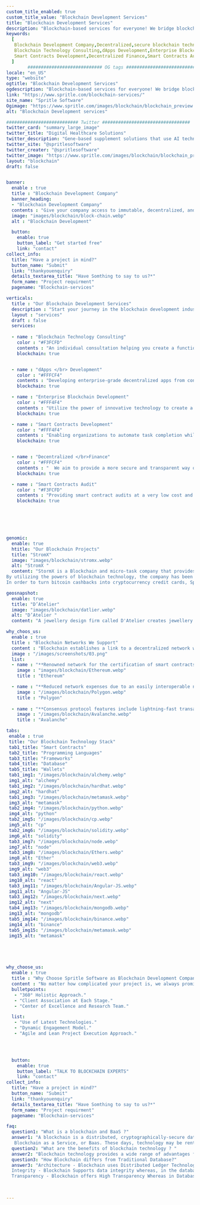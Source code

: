```yaml
---
custom_title_enabled: true
custom_title_value: "Blockchain Development Services"
title: "Blockchain Development Services"
description: "Blockchain-based services for everyone! We bridge blockchain technology with innovation and offer best blockchain-based services to companies and businesses"
keywords:
  [
   Blockchain Development Company,Decentralized,secure blockchain technologies,
   Blockchain Technology Consulting,dApps Development,Enterprise Blockchain Development,
   Smart Contracts Development,Decentralized Finance,Smart Contracts Audit,Ethereum,Polygon,Avalanche
  ]
        ############################ OG tags #################################
locale: "en_US"
type: "website"
ogtitle: "Blockchain Development Services"
ogdescription: "Blockchain-based services for everyone! We bridge blockchain technology with innovation and offer best blockchain-based services to companies and businesses" 
link: "https://www.spritle.com/blockchain-services/"
site_name: "Spritle Software"
Ogimage: "https://www.spritle.com/images/blockchain/blockchain_preview.webp.pagespeed.ce.WkfbS_QTE-.webp"
alt: "Blockchain Development services" 

########################### Twitter #################################
twitter_card: "summary_large_image"
twitter_title: "Digital Healthcare Solutions" 
twitter_description: "Gene-based supplement solutions that use AI technology in Healthcare.We are HIPAA certified and offer custom built digital healthcare solutions for hospitals to improve their performance." 
twitter_site: "@spritlesoftware"
twitter_creater: "@spritlesoftware"
twitter_image: "https://www.spritle.com/images/blockchain/blockchain_preview.webp.pagespeed.ce.WkfbS_QTE-.webp" 
layout: "blockchain"
draft: false


banner:
  enable : true
  title : "Blockchain Development Company"
  banner_heading:
  - "Blockchain Development Company"
  contents : "Give your company access to immutable, decentralized, and secure blockchain technologies. With our broad range of blockchain development services, we aid startups, companies, and enterprises in creating more automated, transparent, and effective versions of their operations."
  image: "images/blockchain/block-chain.webp"
  alt : "Blockchain Development"

  button:
    enable: true
    button_label: "Get started free"
    link: "contact"
collect_info:
  title: "Have a project in mind?"
  button_name: "Submit"
  link: "thankyouenquiry"
  details_textarea_title: "Have Somthing to say to us?*"
  form_name: "Project requirment"
  pagename: "Blockchain-services"

verticals:
  title : "Our Blockchain Development Services"
  description : "Start your journey in the blockchain development industry. Blockchain development services help to create decentralized apps that provide increased traceability and security of data and transactions."
  layout : "services"
  draft : false
  services:
  
  - name : "Blockchain Technology Consulting"
    color : "#F3FCFD"
    contents : "An individual consultation helping you create a functional blockchain business network that is safe, democratic, and cutting edge."
    blockchain: true


  - name : "dApps </br> Development"
    color : "#FFFCF4"
    contents : "Developing enterprise-grade decentralized apps from conception to design, development to support, customers to speed up, the proper time to market, and ROI maximization."
    blockchain: true

  - name : "Enterprise Blockchain Development"
    color : "#FFF4F4"
    contents : "Utilize the power of innovative technology to create a long-lasting blockchain solution."
    blockchain: true

  - name : "Smart Contracts Development"
    color : "#FFF4F4"
    contents : "Enabling organizations to automate task completion while preserving the integrity of multi-party contracts."
    blockchain: true


  - name : "Decentralized </br>Finance"
    color : "#FFFCF4"
    contents : "  We aim to provide a more secure and transparent way of transaction with the use of blockchain technology."
    blockchain: true

  - name : "Smart Contracts Audit"
    color : "#F3FCFD"
    contents : "Providing smart contract audits at a very low cost and with security. With frequent auditing reports, you may complete your task quickly."
    blockchain: true

  




genomic:
  enable: true
  htitle: "Our Blockchain Projects"
  title: "StromX"
  image: "images/blockchain/stromx.webp"
  alt: "StromX "
  content: "StormX is a Blockchain and micro-task company that provides crypto cashback.
By utilizing the powers of blockchain technology, the company has been able to offer rewards.
In order to turn bitcoin cashbacks into cryptocurrency credit cards, Spritle assists StromX."

geosnapshot:
  enable: true
  title: "D’Atelier"
  image: "images/blockchain/datlier.webp"
  alt: "D’Atelier "
  content: "A jewellery design firm called D'Atelier creates jewellery for clients on their specific requests. By developing an NFT marketplace where they may sell their unique creations as digital assets, Spritle assists them."

why_choos_us:
  enable : true
  title : "Blockchain Networks We Support"
  content : "Blockchain establishes a link to a decentralized network where users may transmit transactions and create apps without the need for a server or centralized control. Make use of our extensive network assistance for you."
  image : "/images/screenshots/03.png" 
  list:
  - name : "**Renowned network for the certification of smart contracts and transactions involving digital assets**"
    image : "images/blockchain/Ethereum.webp" 
    title : "Ethereum" 

  - name : "**Reduced network expenses due to an easily interoperable network**"
    image : "/images/blockchain/Polygon.webp"
    title : "Polygon"  
      
  - name : "**Consensus protocol features include lightning-fast transactions**"
    image : "/images/blockchain/Avalanche.webp"
    title : "Avalanche"

tabs:
 enable : true
 title: "Our Blockchain Technology Stack"
 tab1_title: "Smart Contracts"
 tab2_title: "Programming Languages"
 tab3_title: "Frameworks"
 tab4_title: "Database"
 tab5_title: "Wallets"
 tab1_img1: "/images/blockchain/alchemy.webp"
 img1_alt: "alchemy"
 tab1_img2: "/images/blockchain/hardhat.webp"
 img2_alt: "hardhat"
 tab1_img3: "/images/blockchain/metamask.webp"
 img3_alt: "metamask"
 tab2_img4: "/images/blockchain/python.webp"
 img4_alt: "python"
 tab2_img5: "/images/blockchain/cp.webp"
 img5_alt: "cp"
 tab2_img6: "/images/blockchain/solidity.webp"
 img6_alt: "solidity"
 tab3_img7: "/images/blockchain/node.webp"
 img7_alt: "node"
 tab3_img8: "/images/blockchain/Ethers.webp"
 img8_alt: "Ether"
 tab3_img9: "/images/blockchain/web3.webp"
 img9_alt: "web3"
 tab3_img10: "/images/blockchain/react.webp"
 img10_alt: "react"
 tab3_img11: "/images/blockchain/Angular-JS.webp"
 img11_alt: "Angular-JS"
 tab3_img12: "/images/blockchain/next.webp"
 img12_alt: "next"
 tab4_img13: "/images/blockchain/mongodb.webp"
 img13_alt: "mongodb"
 tab5_img14: "/images/blockchain/binance.webp"
 img14_alt: "binance"
 tab5_img15: "/images/blockchain/metamask.webp"
 img15_alt: "metamask"





why_choose_us:
  enable : true
  title : "Why Choose Spritle Software as Blockchain Development Company?"
  content : "No matter how complicated your project is, we always promise to deliver results. We deliver on our promises and live out what we teach. The first 15 days of blockchain development services from Spritle are entirely free. During this time, your team has the opportunity to observe Spritle's working methods and communication techniques."
  bulletpoints: 
   - "360° Holistic Approach."
   - "Client Association at Each Stage."
   - "Center of Excellence and Research Team."

  list:
   - "Use of Latest Technologies."
   - "Dynamic Engagement Model."
   - "Agile and Lean Project Execution Approach."


  

  button:
    enable: true
    button_label: "TALK TO BLOCKCHAIN EXPERTS"
    link: "contact"
collect_info:
  title: "Have a project in mind?"
  button_name: "Submit"
  link: "thankyouenquiry"
  details_textarea_title: "Have Somthing to say to us?*"
  form_name: "Project requirment"
  pagename: "Blockchain-services"

faq:
  question1: "What is a blockchain and BaaS ?"
  answer1: "A blockchain is a distributed, cryptographically-secure database structure that allows network participants to establish a trusted and immutable record of transactional data without the need for intermediaries.<br></br>
   Blockchain as a Service, or Baas. These days, technology may be rented, much as how Blockchain-as-a-Service enables businesses to rent cloud-based blockchain infrastructure."
  question2: "What are the benefits of blockchain technology ? "
  answer2: "Blockchain technology provides a wide range of advantages for both local communities and multinational corporations. Trusted data coordination, attack resistance, shared IT infrastructure, tokenization, and built-in incentivization are some of a blockchain's most often mentioned advantages."
  question3: "How Blockchain differs from Traditional Database?"
  answer3: "Architecture - Blockchain uses Distributed Ledger Technology, whereas Database utilizes client-server architecture.<br></br>
  Integrity - Blockchain Supports data integrity whereas, in the database, there is a possibility for malicious activity.<br></br>
  Transparency - Blockchain offers High Transparency Whereas in Database admin has the control."
  

  
---
```

